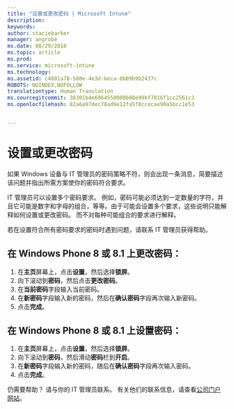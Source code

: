 ```yaml
---
title: "设置或更改密码 | Microsoft Intune"
description: 
keywords: 
author: staciebarker
manager: angrobe
ms.date: 08/29/2016
ms.topic: article
ms.prod: 
ms.service: microsoft-intune
ms.technology: 
ms.assetid: c4801a78-580e-4e3d-beca-0b09b9b2437c
ROBOTS: NOINDEX,NOFOLLOW
translationtype: Human Translation
ms.sourcegitcommit: 38301b4e6964550008b08e99bf7016f1cc2561c3
ms.openlocfilehash: 82a6a97dec78ad6e12fa5f8ccecae90a5bcc1e53


---
```


# 设置或更改密码

如果 Windows 设备与 IT 管理员的密码策略不符，则会出现一条消息，简要描述该问题并指出所需方案使你的密码符合要求。

IT 管理员可以设置多个密码要求。 例如，密码可能必须达到一定数量的字符，并且它可能是数字和字母的组合，等等。由于可能会设置多个要求，这些说明只能解释如何设置或更改密码。 而不对每种可能组合的要求进行解释。

若在设置符合所有密码要求的密码时遇到问题，请联系 IT 管理员获得帮助。

## 在 Windows Phone 8 或 8.1 上更改密码：

1. 在**主页**屏幕上，点击**设置**，然后选择**锁屏**。
2. 向下滚动到**密码**，然后点击**更改密码**。
3. 在**当前密码**字段输入当前密码。
4. 在**新密码**字段输入新的密码，然后在**确认密码**字段再次输入新密码。
4. 点击**完成**。

## 在 Windows Phone 8 或 8.1 上设置密码：

1. 在**主页**屏幕上，点击**设置**，然后选择**锁屏**。
2. 向下滚动到**密码**，然后滑动**密码**栏到**开启**。
3. 在**新密码**字段输入新的密码，随后在**确认密码**字段再次输入密码。
4. 点击**完成**。

仍需要帮助？ 请与你的 IT 管理员联系。 有关他们的联系信息，请查看[公司门户网站](http://portal.manage.microsoft.com)。





<!--HONumber=Aug16_HO5-->


